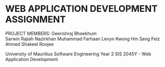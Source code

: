 # WEB APPLICATION DEVELOPMENT ASSIGNMENT

PROJECT MEMBERS:
Geerishraj Bheekhum               
Sarwin Rajiah
Nazirkhan Muhammad Farhaan
Levyn Kwong Hin Sang
Feiz Ahmed Shakeel Roojee

University of Mauritius
Software Engineering Year 2
SIS 2045Y - Web Application Development
